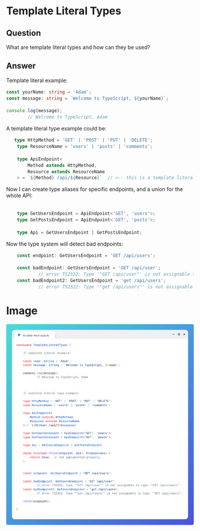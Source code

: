 # Template Literal Types

## Question

What are template literal types and how can they be used?

## Answer

Template literal example:

```typescript
const yourName: string = 'Adam';
const message: string = `Welcome to TypeScript, ${yourName}`;

console.log(message);
        // Welcome to TypeScript, Adam
```


A template literal type example could be:
```typescript
   type HttpMethod = 'GET' | 'POST' | 'PUT' | 'DELETE';
    type ResourceName = 'users' | 'posts' | 'comments';

    type ApiEndpoint<
        Method extends HttpMethod,
        Resource extends ResourceName
    > = `${Method} /api/${Resource}`  // <-- this is a template literal type
```

Now I can create type aliases for specific endpoints, and a union for the whole API:
```typescript

    type GetUsersEndpoint = ApiEndpoint<'GET', 'users'>;
    type GetPostsEndpoint = ApiEndpoint<'GET', 'posts'>;

    type Api = GetUsersEndpoint | GetPostsEndpoint;
```

Now the type system will detect bad endpoints:
```typescript
    const endpoint: GetUsersEndpoint = 'GET /api/users';

    const badEndpoint: GetUsersEndpoint = 'GET /api/user';
            // error TS2322: Type '"GET /api/user"' is not assignable to type '"GET /api/users"'.
    const badEndpoint2: GetUsersEndpoint = 'get /api/users';
            // error TS2322: Type '"get /api/users"' is not assignable to type '"GET /api/users"'.
```


# Image
![Template Literal Types](template-literal-types.png)